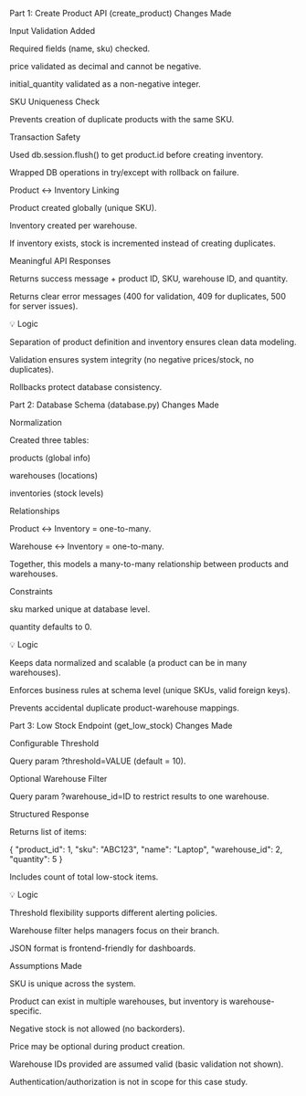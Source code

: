 Part 1: Create Product API (create_product)
Changes Made

Input Validation Added

Required fields (name, sku) checked.

price validated as decimal and cannot be negative.

initial_quantity validated as a non-negative integer.

SKU Uniqueness Check

Prevents creation of duplicate products with the same SKU.

Transaction Safety

Used db.session.flush() to get product.id before creating inventory.

Wrapped DB operations in try/except with rollback on failure.

Product ↔ Inventory Linking

Product created globally (unique SKU).

Inventory created per warehouse.

If inventory exists, stock is incremented instead of creating duplicates.

Meaningful API Responses

Returns success message + product ID, SKU, warehouse ID, and quantity.

Returns clear error messages (400 for validation, 409 for duplicates, 500 for server issues).

💡 Logic

Separation of product definition and inventory ensures clean data modeling.

Validation ensures system integrity (no negative prices/stock, no duplicates).

Rollbacks protect database consistency.








Part 2: Database Schema (database.py)
Changes Made

Normalization

Created three tables:

products (global info)

warehouses (locations)

inventories (stock levels)

Relationships

Product ↔ Inventory = one-to-many.

Warehouse ↔ Inventory = one-to-many.

Together, this models a many-to-many relationship between products and warehouses.

Constraints

sku marked unique at database level.

quantity defaults to 0.

💡 Logic

Keeps data normalized and scalable (a product can be in many warehouses).

Enforces business rules at schema level (unique SKUs, valid foreign keys).

Prevents accidental duplicate product-warehouse mappings.







Part 3: Low Stock Endpoint (get_low_stock)
 Changes Made

Configurable Threshold

Query param ?threshold=VALUE (default = 10).

Optional Warehouse Filter

Query param ?warehouse_id=ID to restrict results to one warehouse.

Structured Response

Returns list of items:

{
  "product_id": 1,
  "sku": "ABC123",
  "name": "Laptop",
  "warehouse_id": 2,
  "quantity": 5
}


Includes count of total low-stock items.

💡 Logic

Threshold flexibility supports different alerting policies.

Warehouse filter helps managers focus on their branch.

JSON format is frontend-friendly for dashboards.









Assumptions Made

SKU is unique across the system.

Product can exist in multiple warehouses, but inventory is warehouse-specific.

Negative stock is not allowed (no backorders).

Price may be optional during product creation.

Warehouse IDs provided are assumed valid (basic validation not shown).

Authentication/authorization is not in scope for this case study.

